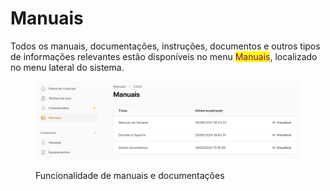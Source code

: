 # Manuais

Todos os manuais, documentações, instruções, documentos e outros tipos de informações relevantes estão disponíveis no menu <mark style="color:purple;">Manuais</mark>, localizado no menu lateral do sistema.

<figure><img src="../.gitbook/assets/image (1) (2).png" alt=""><figcaption><p>Funcionalidade de manuais e documentações</p></figcaption></figure>
